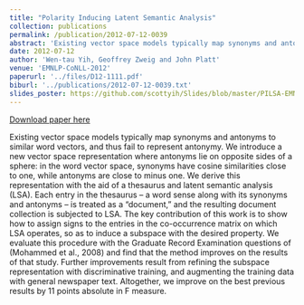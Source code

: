 ```yaml
---
title: "Polarity Inducing Latent Semantic Analysis"
collection: publications
permalink: /publication/2012-07-12-0039
abstract: 'Existing vector space models typically map synonyms and antonyms to similar word vectors, and thus fail to represent antonymy. We introduce a new vector space representation where antonyms lie on opposite sides of a sphere: in the word vector space, synonyms have cosine similarities close to one, while antonyms are close to minus one. We derive this representation with the aid of a thesaurus and latent semantic analysis (LSA). Each entry in the thesaurus – a word sense along with its synonyms and antonyms – is treated as a “document,” and the resulting document collection is subjected to LSA. The key contribution of this work is to show how to assign signs to the entries in the co-occurrence matrix on which LSA operates, so as to induce a subspace with the desired property. We evaluate this procedure with the Graduate Record Examination questions of (Mohammed et al., 2008) and find that the method improves on the results of that study. Further improvements result from refining the subspace representation with discriminative training, and augmenting the training data with general newspaper text. Altogether, we improve on the best previous results by 11 points absolute in F measure.'
date: 2012-07-12
author: 'Wen-tau Yih, Geoffrey Zweig and John Platt'
venue: 'EMNLP-CoNLL-2012'
paperurl: '../files/D12-1111.pdf'
biburl: '../publications/2012-07-12-0039.txt'
slides_poster: https://github.com/scottyih/Slides/blob/master/PILSA-EMNLP-CoNLL-12-Deck.pptx
---
```


<a href='../files/D12-1111.pdf'>Download paper here</a>

Existing vector space models typically map synonyms and antonyms to similar word vectors, and thus fail to represent antonymy. We introduce a new vector space representation where antonyms lie on opposite sides of a sphere: in the word vector space, synonyms have cosine similarities close to one, while antonyms are close to minus one. We derive this representation with the aid of a thesaurus and latent semantic analysis (LSA). Each entry in the thesaurus – a word sense along with its synonyms and antonyms – is treated as a “document,” and the resulting document collection is subjected to LSA. The key contribution of this work is to show how to assign signs to the entries in the co-occurrence matrix on which LSA operates, so as to induce a subspace with the desired property. We evaluate this procedure with the Graduate Record Examination questions of (Mohammed et al., 2008) and find that the method improves on the results of that study. Further improvements result from refining the subspace representation with discriminative training, and augmenting the training data with general newspaper text. Altogether, we improve on the best previous results by 11 points absolute in F measure.
